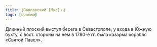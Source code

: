 ```yaml
---
title: ⦗Павловский [Мыс]⒯⦘
tags: [ороним]
---
```


Длинный плоский выступ берега в Севастополе, у входа в Южную бухту, с вост.
стороны на нем в 1780-е гг. была казарма корабля «Святой Павел».
